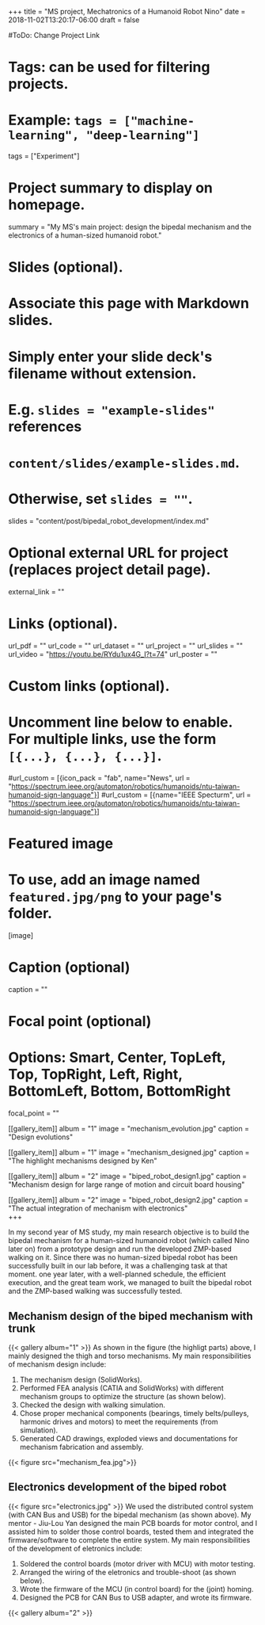 +++
title = "MS project, Mechatronics of a Humanoid Robot Nino"
date = 2018-11-02T13:20:17-06:00
draft = false

#ToDo: Change Project Link


# Tags: can be used for filtering projects.
# Example: `tags = ["machine-learning", "deep-learning"]`
tags = ["Experiment"]

# Project summary to display on homepage.
summary = "My MS's main project: design the bipedal mechanism and the electronics of a human-sized humanoid robot."

# Slides (optional).
#   Associate this page with Markdown slides.
#   Simply enter your slide deck's filename without extension.
#   E.g. `slides = "example-slides"` references 
#   `content/slides/example-slides.md`.
#   Otherwise, set `slides = ""`.
slides = "content/post/bipedal_robot_development/index.md"

# Optional external URL for project (replaces project detail page).
external_link = ""

# Links (optional).
url_pdf = ""
url_code = ""
url_dataset = ""
url_project = ""
url_slides = ""
url_video = "https://youtu.be/RYdu1ux4G_I?t=74"
url_poster = ""

# Custom links (optional).
#   Uncomment line below to enable. For multiple links, use the form `[{...}, {...}, {...}]`.
#url_custom = [{icon_pack = "fab", name="News", url = "https://spectrum.ieee.org/automaton/robotics/humanoids/ntu-taiwan-humanoid-sign-language"}]
#url_custom = [{name="IEEE Specturm", url = "https://spectrum.ieee.org/automaton/robotics/humanoids/ntu-taiwan-humanoid-sign-language"}]

# Featured image
# To use, add an image named `featured.jpg/png` to your page's folder. 
[image]
  # Caption (optional)
  caption = ""

  # Focal point (optional)
  # Options: Smart, Center, TopLeft, Top, TopRight, Left, Right, BottomLeft, Bottom, BottomRight
  focal_point = ""
  
[[gallery_item]]
album = "1"
image = "mechanism_evolution.jpg"
caption = "Design evolutions"
    
[[gallery_item]]
album = "1"
image = "mechanism_designed.jpg"
caption = "The highlight mechanisms designed by Ken"
  
[[gallery_item]]
album = "2"
image = "biped_robot_design1.jpg"
caption = "Mechanism design for large range of motion and circuit board housing"
    
[[gallery_item]]
album = "2"
image = "biped_robot_design2.jpg"
caption = "The actual integration of mechanism with electronics"  
+++

In my second year of MS study, my main research objective is to build the bipedal mechanism for a human-sized humanoid robot (which called Nino later on) from a prototype design and run the developed ZMP-based walking on it. Since there was no human-sized bipedal robot has been successfully built in our lab before, it was a challenging task at that moment. one year later, with a well-planned schedule, the efficient execution, and the great team work, we managed to built the bipedal robot and the ZMP-based walking was successfully tested.

## Mechanism design of the biped mechanism with trunk
{{< gallery album="1" >}}
As shown in the figure (the highligt parts) above, I mainly designed the thigh and torso mechanisms. My main responsibilities of mechanism design include:

1. The mechanism design (SolidWorks).
2. Performed FEA analysis (CATIA and SolidWorks) with different mechanism groups to optimize the structure (as shown below).
3. Checked the design with walking simulation.
4. Chose proper mechanical components (bearings, timely belts/pulleys, harmonic drives and motors) to meet the requirements (from simulation).
5. Generated CAD drawings, exploded views and documentations for mechanism fabrication and assembly.

{{< figure src="mechanism_fea.jpg">}}

## Electronics development of the biped robot
{{< figure src="electronics.jpg"  >}}
We used the distributed control system (with CAN Bus and USB) for the bipedal mechanism (as shown above). My mentor - Jiu-Lou Yan designed the main PCB boards for motor control, and I assisted him to solder those control boards, tested them and integrated the firmware/software to complete the entire system.
My main responsibilities of the development of eletronics  include:

1. Soldered the control boards (motor driver with MCU) with motor testing.
2. Arranged the wiring of the eletronics and trouble-shoot (as shown below).
3. Wrote the firmware of the MCU (in control board) for the (joint) homing.
4. Designed the PCB for CAN Bus to USB adapter, and wrote its firmware.

{{< gallery album="2" >}}

